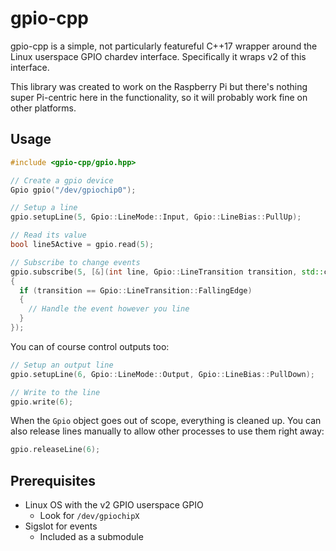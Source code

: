 # gpio-cpp
gpio-cpp is a simple, not particularly featureful C++17 wrapper around the Linux userspace GPIO chardev interface. Specifically it wraps v2 of this interface.

This library was created to work on the Raspberry Pi but there's nothing super Pi-centric here in the functionality, so it will probably work fine on other platforms.

## Usage

```c++
#include <gpio-cpp/gpio.hpp>

// Create a gpio device
Gpio gpio("/dev/gpiochip0");

// Setup a line
gpio.setupLine(5, Gpio::LineMode::Input, Gpio::LineBias::PullUp);

// Read its value
bool line5Active = gpio.read(5);

// Subscribe to change events
gpio.subscribe(5, [&](int line, Gpio::LineTransition transition, std::chrono::steady_clock::time_point timestamp)
{
  if (transition == Gpio::LineTransition::FallingEdge)
  {
    // Handle the event however you line
  }
});
```

You can of course control outputs too:
```c++
// Setup an output line
gpio.setupLine(6, Gpio::LineMode::Output, Gpio::LineBias::PullDown);

// Write to the line
gpio.write(6);
```

When the `Gpio` object goes out of scope, everything is cleaned up. You can also release lines manually to allow other processes to use them right away:

```c++
gpio.releaseLine(6);
```

## Prerequisites
* Linux OS with the v2 GPIO userspace GPIO
  * Look for `/dev/gpiochipX`
* Sigslot for events
  * Included as a submodule